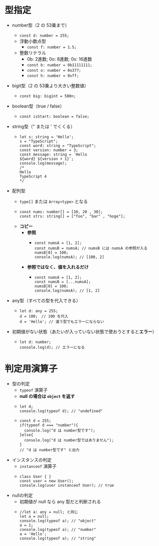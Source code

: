 # 型指定
- number型（2 の 53乗まで）
  - `const d: number = 255;`
  - 浮動小数点型
    - `const f: number = 1.5;`
  - 整数リテラル
    - 0b: 2進数; 0o: 8進数; 0x: 16進数
    - `const b: number = 0b11111111;`
    - `const o: number = 0o377;`
    - `const h: number = 0xff;`
- bigit型（2 の 53乗より大きい整数値）
  - `const big: bigint = 500n;`
- boolean型（true / false）
  - `const isStart: boolean = false;`
- string型（" または ' でくくる）
  - ```
    let s: string = 'Hello';
    s = "TypeScript";
    const word: string = "TypeScript";
    const version: number = 3;
    const message: string = `Hello
    ${word} ${version + 1}`;
    console.log(message);
    /*
    Hello
    TypeScript 4
    */
    ```
- 配列型
  - `type[]` または `Array<type>` となる
  - ```
    const nums: number[] = [10, 20 , 30];
    const strs: string[] = ["foo", "bar" , "hoge"];
    ```
  - **コピー**
    - **参照**
      - ```
        const numsA = [1, 2];
        const numsB = numsA; // numsB には numsA の参照が入る
        numsB[0] = 100;
        console.log(numsA); // [100, 2]
        ```
    - **参照ではなく、値を入れるだけ**
      - ```
        const numsA = [1, 2];
        const numsB = [...numsA]; 
        numsB[0] = 100;
        console.log(numsA); // [1, 2]
        ```

- any型（すべての型を代入できる）
  - ```
    let d: any = 255;
    d = 100;　// 100 を代入
    d = 'Hello'; // 違う型でもエラーにならない
    ```
- 初期値がない状態（あたいが入っていない状態で使おうとすると**エラー**）
  - ```
    let d: number;
    console.log(d); // エラーになる
    ```

# 判定用演算子
- 型の判定
  - `typeof` 演算子
  - **null の場合は `object` を返す**
  - ```
    let d;
    console.log(typeof d); // "undefined"
    ```
  - ```
    const d = 255;
    if(typeof d === "number"){
      console.log("d は number型です");
    }else{
      console.log("d は number型ではありません");
    }
    // "d は number型です" と出力
    ```
- インスタンスの判定
  - `instanceof` 演算子
  - ```
    class User { }
    const user = new User();
    console.log(user instanceof User); // true
    ```
- nullの判定
  - 初期値が null なら any 型だと判断される
  - ```
    //let a: any = null; と同じ
    let a = null;
    console.log(typeof a); // "object"
    a = 1;
    console.log(typeof a); // "number"
    a = 'Hello';
    console.log(typeof a); // "string"
    ```
